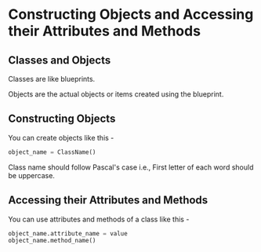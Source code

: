 # Constructing Objects and Accessing their Attributes and Methods

## Classes and Objects

Classes are like blueprints.

Objects are the actual objects or items created using the blueprint.

## Constructing Objects

You can create objects like this -
```python
object_name = ClassName() 
```

Class name should follow Pascal's case i.e., First letter of each word should be uppercase.

## Accessing their Attributes and Methods

You can use attributes and methods of a class like this -
```python
object_name.attribute_name = value
object_name.method_name()
```
